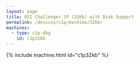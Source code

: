 ```yaml
---
layout: page
title: OSI Challenger 1P (32Kb) with Disk Support
permalink: /devices/c1p/machine/32kb/
machines:
  - type: c1p-dbg
    id: c1p32kb
---
```


{% include machine.html id="c1p32kb" %}
